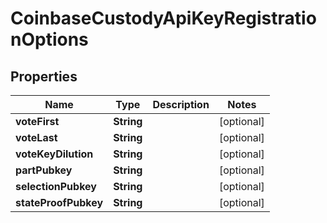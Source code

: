
# CoinbaseCustodyApiKeyRegistrationOptions

## Properties
Name | Type | Description | Notes
------------ | ------------- | ------------- | -------------
**voteFirst** | **String** |  |  [optional]
**voteLast** | **String** |  |  [optional]
**voteKeyDilution** | **String** |  |  [optional]
**partPubkey** | **String** |  |  [optional]
**selectionPubkey** | **String** |  |  [optional]
**stateProofPubkey** | **String** |  |  [optional]




